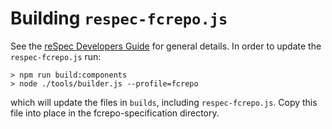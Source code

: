 # Building `respec-fcrepo.js`

See the [reSpec Developers Guide](https://github.com/w3c/respec/wiki/Developers-Guide) for general details. In order to update the `respec-fcrepo.js` run:

```
> npm run build:components
> node ./tools/builder.js --profile=fcrepo
```

which will update the files in `builds`, including `respec-fcrepo.js`. Copy this file into place in the fcrepo-specification directory.
